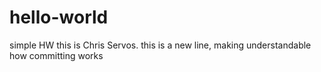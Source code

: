 # hello-world
simple HW
this is Chris Servos.
this is a new line, making understandable how committing works
